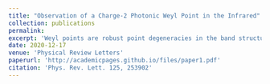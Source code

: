 ```yaml
---
title: "Observation of a Charge-2 Photonic Weyl Point in the Infrared"
collection: publications
permalink:
excerpt: 'Weyl points are robust point degeneracies in the band structure of a periodic material, which act as monopoles of Berry curvature. They have been at the forefront of research in three-dimensional topological materials as they are associated with novel behavior both in the bulk and on the surface. Here, we present the experimental observation of a charge-2 photonic Weyl point in a low-index-contrast photonic crystal fabricated by two-photon polymerization. The reflection spectrum obtained via Fourier-transform infrared spectroscopy closely matches simulations and shows two bands with quadratic dispersion around a point degeneracy.'
date: 2020-12-17
venue: 'Physical Review Letters'
paperurl: 'http://academicpages.github.io/files/paper1.pdf'
citation: 'Phys. Rev. Lett. 125, 253902'
---
```

